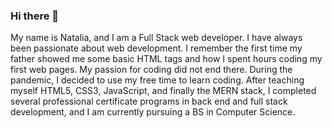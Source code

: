 ### Hi there 👋
My name is Natalia, and I am a Full Stack web developer. I have always been passionate about web development. I remember the first time my father showed me some basic HTML tags and how I spent hours coding my first web pages. My passion for coding did not end there. During the pandemic, I decided to use my free time to learn coding. After teaching myself HTML5, CSS3, JavaScript, and finally the MERN stack, I completed several professional certificate programs in back end and full stack development, and I am currently pursuing a BS in Computer Science. 

<!--
**nchernys/nchernys** is a ✨ _special_ ✨ repository because its `README.md` (this file) appears on your GitHub profile.

Here are some ideas to get you started:

- 🔭 I’m currently working on ...
- 🌱 I’m currently learning ...
- 👯 I’m looking to collaborate on ...
- 🤔 I’m looking for help with ...
- 💬 Ask me about ...
- 📫 How to reach me: ...
- 😄 Pronouns: ...
- ⚡ Fun fact: ...
-->
